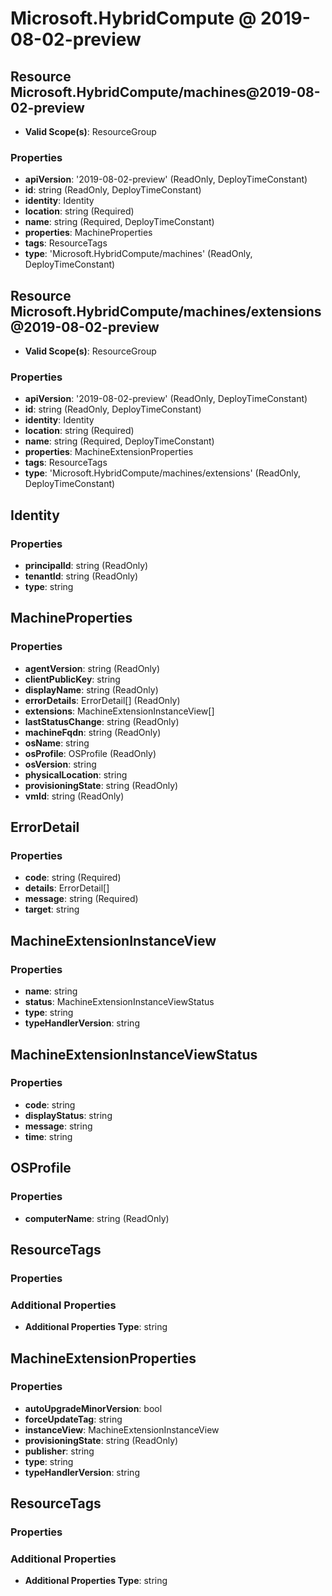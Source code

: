 # Microsoft.HybridCompute @ 2019-08-02-preview

## Resource Microsoft.HybridCompute/machines@2019-08-02-preview
* **Valid Scope(s)**: ResourceGroup
### Properties
* **apiVersion**: '2019-08-02-preview' (ReadOnly, DeployTimeConstant)
* **id**: string (ReadOnly, DeployTimeConstant)
* **identity**: Identity
* **location**: string (Required)
* **name**: string (Required, DeployTimeConstant)
* **properties**: MachineProperties
* **tags**: ResourceTags
* **type**: 'Microsoft.HybridCompute/machines' (ReadOnly, DeployTimeConstant)

## Resource Microsoft.HybridCompute/machines/extensions@2019-08-02-preview
* **Valid Scope(s)**: ResourceGroup
### Properties
* **apiVersion**: '2019-08-02-preview' (ReadOnly, DeployTimeConstant)
* **id**: string (ReadOnly, DeployTimeConstant)
* **identity**: Identity
* **location**: string (Required)
* **name**: string (Required, DeployTimeConstant)
* **properties**: MachineExtensionProperties
* **tags**: ResourceTags
* **type**: 'Microsoft.HybridCompute/machines/extensions' (ReadOnly, DeployTimeConstant)

## Identity
### Properties
* **principalId**: string (ReadOnly)
* **tenantId**: string (ReadOnly)
* **type**: string

## MachineProperties
### Properties
* **agentVersion**: string (ReadOnly)
* **clientPublicKey**: string
* **displayName**: string (ReadOnly)
* **errorDetails**: ErrorDetail[] (ReadOnly)
* **extensions**: MachineExtensionInstanceView[]
* **lastStatusChange**: string (ReadOnly)
* **machineFqdn**: string (ReadOnly)
* **osName**: string
* **osProfile**: OSProfile (ReadOnly)
* **osVersion**: string
* **physicalLocation**: string
* **provisioningState**: string (ReadOnly)
* **vmId**: string (ReadOnly)

## ErrorDetail
### Properties
* **code**: string (Required)
* **details**: ErrorDetail[]
* **message**: string (Required)
* **target**: string

## MachineExtensionInstanceView
### Properties
* **name**: string
* **status**: MachineExtensionInstanceViewStatus
* **type**: string
* **typeHandlerVersion**: string

## MachineExtensionInstanceViewStatus
### Properties
* **code**: string
* **displayStatus**: string
* **message**: string
* **time**: string

## OSProfile
### Properties
* **computerName**: string (ReadOnly)

## ResourceTags
### Properties
### Additional Properties
* **Additional Properties Type**: string

## MachineExtensionProperties
### Properties
* **autoUpgradeMinorVersion**: bool
* **forceUpdateTag**: string
* **instanceView**: MachineExtensionInstanceView
* **provisioningState**: string (ReadOnly)
* **publisher**: string
* **type**: string
* **typeHandlerVersion**: string

## ResourceTags
### Properties
### Additional Properties
* **Additional Properties Type**: string

